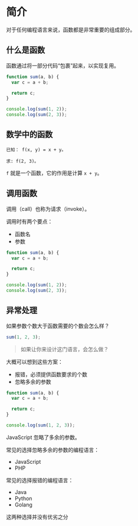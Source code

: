 # 简介

对于任何编程语言来说，函数都是非常重要的组成部分。

## 什么是函数

函数通过将一部分代码“包裹”起来，以实现复用。

<div class="run"></div>

```JavaScript
function sum(a, b) {
  var c = a + b;

  return c;
}

console.log(sum(1, 2));
console.log(sum(2, 3));
```

## 数学中的函数

```
已知： f(x, y) = x + y。

求: f(2, 3)。
```

`f` 就是一个函数，它的作用是计算 `x + y`。

## 调用函数

调用（call）也称为请求（invoke）。

调用时有两个要点：

- 函数名
- 参数

<div class="run"></div>

```JavaScript
function sum(a, b) {
  var c = a + b;

  return c;
}

console.log(sum(1, 2));
console.log(sum(2, 3));
```

## 异常处理

如果参数个数大于函数需要的个数会怎么样？

```JavaScript
sum(1, 2, 3);
```

> 如果让你来设计这门语言，会怎么做？

大概可以想到这些方案：

- 报错，必须提供函数要求的个数
- 忽略多余的参数

<div class="run"></div>

```JavaScript
function sum(a, b) {
  var c = a + b;

  return c;
}

console.log(sum(1, 2, 3));
```

JavaScript 忽略了多余的参数。

常见的选择忽略多余的参数的编程语言：

- JavaScript
- PHP

常见的选择报错的编程语言：

- Java
- Python
- Golang

<div class="banner">这两种选择并没有优劣之分</div>
